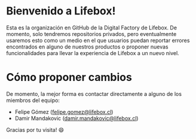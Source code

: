 # Bienvenido a Lifebox!

Esta es la organización en GitHub de la Digital Factory de Lifebox. De momento, solo tendremos repositorios privados, pero eventualmente usaremos esto como un medio en el que usuarios puedan reportar errores encontrados en alguno de nuestros productos o proponer nuevas funcionalidades para llevar la experiencia de Lifebox a un nuevo nivel.

# Cómo proponer cambios

De momento, la mejor forma es contactar directamente a alguno de los miembros del equipo:

- Felipe Gómez (felipe.gomez@lifebox.cl)
- Damir Mandakovic (damir.mandakovic@lifebox.cl)

Gracias por tu visita! 😄
